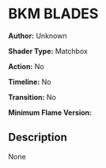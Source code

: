 # BKM BLADES

**Author:** Unknown

**Shader Type:** Matchbox

**Action:** No

**Timeline:** No

**Transition:** No

**Minimum Flame Version:** 


## Description
None
